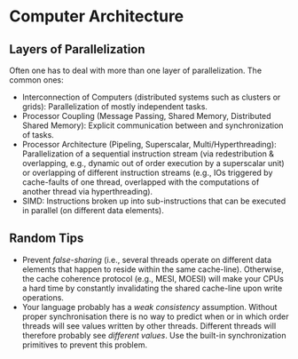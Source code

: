 # Computer Architecture


## Layers of Parallelization
Often one has to deal with more than one layer of parallelization. The common ones:

* Interconnection of Computers (distributed systems such as clusters or grids): Parallelization of mostly independent tasks.
* Processor Coupling (Message Passing, Shared Memory, Distributed Shared Memory): Explicit communication between and synchronization of tasks.
* Processor Architecture (Pipeling, Superscalar, Multi/Hyperthreading): Parallelization of a sequential instruction stream  (via redestribution & overlapping, e.g., dynamic out of order execution by a superscalar unit) or overlapping of different instruction streams (e.g., IOs triggered by cache-faults of one thread, overlapped with the computations of another thread via hyperthreading).
* SIMD: Instructions broken up into sub-instructions that can be executed in parallel (on different data elements).


## Random Tips

* Prevent _false-sharing_ (i.e., several threads operate on different data elements that happen to reside within the same cache-line). Otherwise, the cache coherence protocol (e.g., MESI, MOESI) will make your CPUs a hard time by constantly invalidating the shared cache-line upon write operations.
* Your language probably has a _weak consistency_ assumption. Without proper synchronisation there is no way to predict when or in which order threads will see values written by other threads. Different threads will therefore probably see _different values_. Use the built-in synchronization primitives to prevent this problem.


